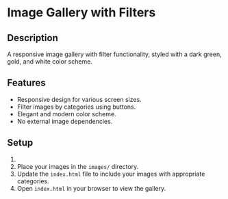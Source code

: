 # Image Gallery with Filters

## Description

A responsive image gallery with filter functionality, styled with a dark green, gold, and white color scheme.

## Features

- Responsive design for various screen sizes.
- Filter images by categories using buttons.
- Elegant and modern color scheme.
- No external image dependencies.

## Setup

1.
2. Place your images in the `images/` directory.
3. Update the `index.html` file to include your images with appropriate categories.
4. Open `index.html` in your browser to view the gallery.



